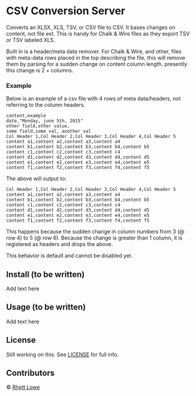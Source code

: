 # CSV Conversion Server
Converts an XLSX, XLS, TSV, or CSV file to CSV. It bases changes on content, not file ext. This is handy for Chalk \& Wire files as they export TSV or TSV labeled XLS.

Built in is a header/meta data remover. For Chalk & Wire, and other, files with meta-data rows placed in the top describing the file, this will remove them by parsing for a sudden change on content column length. presently this change is 2 + columns.

### Example

Below is an example of a csv file with 4 rows of meta data/headers, not referring to the column headers.

```
content,example
date,"Monday, june 5th, 2015"
other field,other value,
some field,some val, another val
Col Header 1,Col Header 2,Col Header 3,Col Header 4,Col Header 5
content a1,content a2,content a3,content a4
content b1,content b2,content b3,content b4,content b5
content c1,content c2,content c3,content c4
content d1,content d2,content d3,content d4,content d5
content e1,content e2,content e3,content e4,content e5
content f1,content f2,content f3,content f4,content f5
```

The above will output to:

```
Col Header 1,Col Header 2,Col Header 3,Col Header 4,Col Header 5
content a1,content a2,content a3,content a4
content b1,content b2,content b3,content b4,content b5
content c1,content c2,content c3,content c4
content d1,content d2,content d3,content d4,content d5
content e1,content e2,content e3,content e4,content e5
content f1,content f2,content f3,content f4,content f5
```

This happens because the sudden change in column numbers from 3 (\@ row 4) to 5 (\@ row 6). Because the change is greater than 1 column, it is registered as headers and drops the above.

This behavior is default and cannot be disabled yet.

## Install (to be written)
Add text here

## Usage (to be written)
Add text here

## License
Still working on this. See [LICENSE](LICENSE) for full info.

## Contributors

 © [Rhett Lowe](https://github.oit.uci.edu/rhett)

